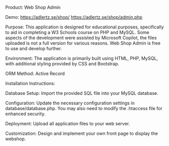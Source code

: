 Product: Web Shop Admin

Demo:
https://adlertz.se/shop/
https://adlertz.se/shop/admin.php
 
Purpose: 
This application is designed for educational purposes, specifically to aid in completing a W3 Schools course on PHP and MySQL. 
Some aspects of the development were assisted by Microsoft Copilot, the files uploaded is not a full version for various reasons. 
Web Shop Admin is free to use and develop further.

Environment: 
The application is primarily built using HTML, PHP, MySQL, with additional styling provided by CSS and Bootstrap.

ORM Method: 
Active Record

Installation Instructions:

Database Setup:
Import the provided SQL file into your MySQL database.

Configuration:
Update the necessary configuration settings in database/database.php.
You may also need to modify the .htaccess file for enhanced security.

Deployment:
Upload all application files to your web server.

Customization:
Design and implement your own front page to display the webshop.
